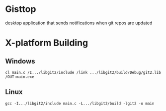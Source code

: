 # Gisttop
desktop application that sends notifications when git repos are updated

# X-platform Building
## Windows
~~~~
cl main.c /I.../libgit2/include /link .../libgit2/build/Debug/git2.lib /OUT:main.exe
~~~~
## Linux
~~~~
gcc -I.../libgit2/include main.c -L.../libgit2/build -lgit2 -o main
~~~~
